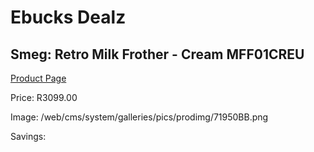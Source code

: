 
# Ebucks Dealz
## Smeg: Retro Milk Frother - Cream MFF01CREU
[Product Page](https://www.ebucks.com/web/shop/productSelected.do?prodId=1231236805&catId=1196428103)

Price: R3099.00

Image: /web/cms/system/galleries/pics/prodimg/71950BB.png

Savings: 


	